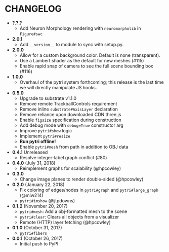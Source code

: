 # CHANGELOG

- **?.?.?**
    -   Add Neuron Morphology rendering with `neuromorpholib` in `Figure#swc`
- **2.0.1**
    -   Add `__version__` to module to sync with setup.py.
- **2.0.0**
    -   Allow for a custom background color. Default is none (transparent).
    -   Use a Lambert shader as the default for new meshes (#115)
    -   Enable rapid snap of camera to see the full scene bounding box (#116)
- **1.0.0**
    - Overhaul of the pytri system forthcoming; this release is the last time we will directly manipulate JS hooks.
- **0.5.0**
    - Upgrade to substrate v1.1.0
    - Remove remote TrackballControls requirement
    - Remove inline `substrate#AxisLayer` declaration
    - Remove reliance upon downloaded CDN three.js
    - Enable `figsize` specification during construction
    - Add debug mode with `debug=True` constructor arg
    - Improve `pytri#show` logic
    - Implement `pytri#resize`
    - **Run pytri offline!**
    - Enable `pytri#mesh` from path in addition to OBJ data
- **0.4.1** Unreleased
    - Resolve integer-label graph conflict (#80)
- **0.4.0** (July 31, 2018)
    - Reimplement graphs for scalability (@hpcowley)
- **0.3.0**
    - Change image planes to render double-sided (@hpcowley)
- **0.2.0** (January 22, 2018)
    - Fix coloring of edges/nodes in `pytri#graph` and `pytri#large_graph` (@mlw214)
    - `pytri#imshow` (@jtpdowns)
- **0.1.2** (November 20, 2017)
    - `pytri#mesh`: Add a obj-formatted mesh to the scene
    - `pytri#clear`: Clears all objects from a visualizer
    - Remote (HTTP) layer fetching (@hpcowley)
- **0.1.0** (October 31, 2017)
    - `pytri#fibers`
- **0.0.1** (October 26, 2017)
    - Initial push to PyPI
